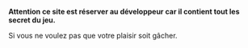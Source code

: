 **Attention ce site est réserver au développeur car il contient tout les secret du jeu.**

Si vous ne voulez pas que votre plaisir soit gâcher.